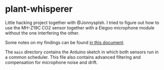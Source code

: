 # plant-whisperer

Little hacking project together with @Jonnysplsh. I tried to figure out how to use the MH-Z19C CO2 sensor together with a Elegoo microphone module without the one interfering the other.

Some notes on my findings can be found [in this document](https://www.notion.so/Investigation-on-Plant-Whisperer-sensor-issues-8aec2f37122c421aad824b1a2a6fca39).

The `main` directory contains the Arduino sketch in which both sensors run in a common scheduler. This file also contains advanced filtering and compensation for microphone noise and drift.
